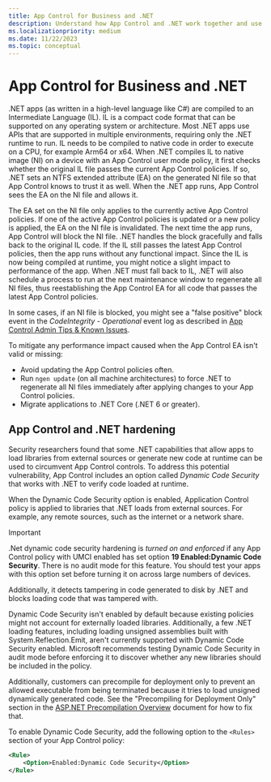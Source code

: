```yaml
---
title: App Control for Business and .NET
description: Understand how App Control and .NET work together and use Dynamic Code Security to verify code loaded by .NET at runtime.
ms.localizationpriority: medium
ms.date: 11/22/2023
ms.topic: conceptual
---
```


# App Control for Business and .NET

.NET apps (as written in a high-level language like C#) are compiled to an Intermediate Language (IL). IL is a compact code format that can be supported on any operating system or architecture. Most .NET apps use APIs that are supported in multiple environments, requiring only the .NET runtime to run. IL needs to be compiled to native code in order to execute on a CPU, for example Arm64 or x64. When .NET compiles IL to native image (NI) on a device with an App Control user mode policy, it first checks whether the original IL file passes the current App Control policies. If so, .NET sets an NTFS extended attribute (EA) on the generated NI file so that App Control knows to trust it as well. When the .NET app runs, App Control sees the EA on the NI file and allows it.

The EA set on the NI file only applies to the currently active App Control policies. If one of the active App Control policies is updated or a new policy is applied, the EA on the NI file is invalidated. The next time the app runs, App Control will block the NI file. .NET handles the block gracefully and falls back to the original IL code. If the IL still passes the latest App Control policies, then the app runs without any functional impact. Since the IL is now being compiled at runtime, you might notice a slight impact to performance of the app. When .NET must fall back to IL, .NET will also schedule a process to run at the next maintenance window to regenerate all NI files, thus reestablishing the App Control EA for all code that passes the latest App Control policies.

In some cases, if an NI file is blocked, you might see a "false positive" block event in the *CodeIntegrity - Operational* event log as described in [App Control Admin Tips & Known Issues](../operations/known-issues.md#net-native-images-may-generate-false-positive-block-events).

To mitigate any performance impact caused when the App Control EA isn't valid or missing:

- Avoid updating the App Control policies often.
- Run `ngen update` (on all machine architectures) to force .NET to regenerate all NI files immediately after applying changes to your App Control policies.
- Migrate applications to .NET Core (.NET 6 or greater).

## App Control and .NET hardening

Security researchers found that some .NET capabilities that allow apps to load libraries from external sources or generate new code at runtime can be used to circumvent App Control controls.
To address this potential vulnerability, App Control includes an option called *Dynamic Code Security* that works with .NET to verify code loaded at runtime.

When the Dynamic Code Security option is enabled, Application Control policy is applied to libraries that .NET loads from external sources. For example, any remote sources, such as the internet or a network share.

> [!IMPORTANT]
> .Net dynamic code security hardening is *turned on and enforced* if any App Control policy with UMCI enabled has set option **19 Enabled:Dynamic Code Security**. There is no audit mode for this feature. You should test your apps with this option set before turning it on across large numbers of devices.

Additionally, it detects tampering in code generated to disk by .NET and blocks loading code that was tampered with.

Dynamic Code Security isn't enabled by default because existing policies might not account for externally loaded libraries.
Additionally, a few .NET loading features, including loading unsigned assemblies built with System.Reflection.Emit, aren't currently supported with Dynamic Code Security enabled.
Microsoft recommends testing Dynamic Code Security in audit mode before enforcing it to discover whether any new libraries should be included in the policy.

Additionally, customers can precompile for deployment only to prevent an allowed executable from being terminated because it tries to load unsigned dynamically generated code. See the "Precompiling for Deployment Only" section in the [ASP.NET Precompilation Overview](/previous-versions/aspnet/bb398860(v=vs.100)) document for how to fix that.

To enable Dynamic Code Security, add the following option to the `<Rules>` section of your App Control policy:

```xml
<Rule>
    <Option>Enabled:Dynamic Code Security</Option>
</Rule>
```
